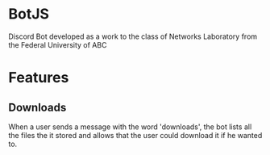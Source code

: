 # BotJS
Discord Bot developed as a work to the class of Networks Laboratory from the Federal University of ABC

# Features

<h2>Downloads</h2>
When a user sends a message with the word 'downloads', the bot lists all the files the it stored and allows that the user could download it if he wanted to.
